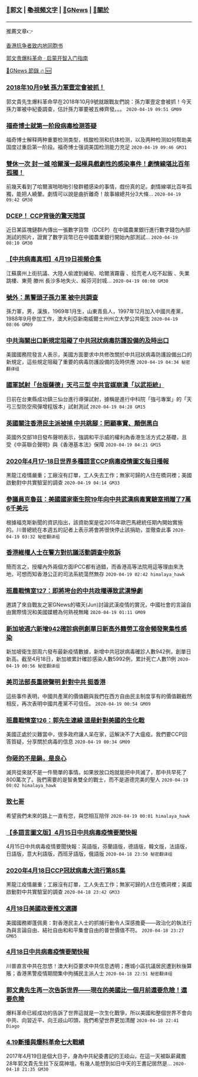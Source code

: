 ###  [:eagle:郭文](https://github.com/ourhimalayas/txt) | [:books:視頻文字](https://github.com/ourhimalayas/txt/blob/master/content/README.md) | [:newspaper:GNews](https://github.com/ourhimalayas/txt/blob/master/content/gnews/README.md) | [:pray:關於](https://github.com/ourhimalayas/home/tree/master/about)
---

推薦文章:point_right:

[香港抗争者致内地同胞书](https://github.com/ourhimalayas/news/blob/master/2019/08/a_letter_from_the_hong_kong_people.md)

[郭文贵爆料革命 · 启蒙开智入门指南](https://github.com/ourhimalayas/txt/issues/1)

[:newspaper:GNews 節錄 :fire: :new:](https://github.com/ourhimalayas/txt/blob/master/content/gnews/README.md) 



### [2018年10月9號 孫力軍壹定會被抓！](/content/gnews/1/README.md)

郭文貴先生爆料革命早在2018年10月9號就跟戰友們說：孫力軍壹定會被抓！今天孫力軍被中紀委調查，估計孫力軍要被五棒齊發。。。  `2020-04-19 09:51 GM09`

### [福奇博士就第一阶段病毒检测答疑](/content/gnews/2/README.md)

福奇博士解释两种重要检测类型，核酸检测和抗体检测，以及两种检测如何帮助美国度过重启第一阶段。福奇博士强调美国检测能力充足  `2020-04-19 09:46 GM31`

### [雙休一次 封一城 哈爾濱一起極具戲劇性的感染事件！劇情線堪比百年孤獨！](/content/gnews/3/README.md)

前幾天看到了哈爾濱啪啪啪引發群體感染的事情，戲份真的足。劇情線堪比百年孤獨，能把人繞暈。劇情可以說是曲折離奇！故事線總共分3大條...  `2020-04-19 09:42 GM30`

### [DCEP！ CCP背後的驚天陰謀](/content/gnews/4/README.md)

近日某區塊鏈群內傳出一張數字貨幣（DCEP）在中國農業銀行進行數字錢包內部測試的照片，證實了數字貨幣已在中國農業銀行開始內部測試...  `2020-04-19 08:10 GM30`

### [【中共病毒真相】4月19日視頻合集](/content/gnews/5/README.md)

江蘇廣州上街抗議、大陸人偷渡到緬甸、哈爾濱霧霾 、拾荒老人吃不起飯 、失業跳樓、東莞 滕州 長沙多地失火、綏芬河封城…  `2020-04-19 08:08 GM30`

### [號外：黑警頭子孫力軍 被中共調查](/content/gnews/6/README.md)

孫力軍，男，漢族，1969年1月生，山東青島人，1997年12月加入中國共產黨，1988年9月參加工作，澳大利亞新南威爾士州州立大學公共衛生  `2020-04-19 08:06 GM09`

### [中共海關出口新規定阻礙了中共冠狀病毒防護設備的及時出口](/content/gnews/7/README.md)

美國國務院發言人表示，美國方面要求中共修改關於中共冠狀病毒防護設備出口的新規定，這些規定阻礙了重要的病毒防護設備的及時供應  `2020-04-19 04:34 秘密翻译组`

### [國軍試射「台版薩德」天弓三型 中共官媒崩潰「以武拒統」](/content/gnews/8/README.md)

日前在台東縣成功鎮三仙台進行導彈試射，據稱是進行中科院「強弓專案」的「天弓三型防空飛彈增程版本」試射測試  `2020-04-19 04:28 GM15`

### [英國關注香港民主派被捕 中共跳腳：罔顧事實、顛倒黑白](/content/gnews/9/README.md)

英國外交部18日發布聲明表示，強調和平示威的權利為香港生活方式之基礎，且受《中英聯合聲明》與《香港基本法》保障  `2020-04-19 04:21 GM15`

### [2020年4月17-18日世界多種語言CCP病毒疫情圖文每日播報](/content/gnews/10/README.md)

黑龍江疫情嚴重；工廠沒有訂單，工人失去工作；無家可歸的人住在橋洞裡；美國啟動對中共實驗室的調查  `2020-04-19 04:14 GM33`

### [參議員克魯茲：美國國家衛生院19年向中共武漢病毒實驗室捐贈了7萬6千美元](/content/gnews/11/README.md)

根據福克斯新聞的資訊指出，該資助案是從2015年歐巴馬總統任期內開始實施的。川普總統在本週五的記者上表示將會將很快停止該捐助，並徹查此事  `2020-04-19 03:32 秘密翻译组`

### [香港維權人士在警方對抗議活動調查中敗訴](/content/gnews/12/README.md)

簡而言之，授權內外兩個方面IPCC都有過錯，而香港高等法院用這等理由來洗地，可想而知香港公正的司法系統蕩然無存  `2020-04-19 02:42 himalaya_hawk`

### [班農戰情室127：即將垮台的中共政權導致武漢慘劇](/content/gnews/13/README.md)

邀請了來自戰友之家GNews的嘯天(Jun)討論武漢疫情的實況，中國社會的言論自由實際情況和美國媒體為何熟視無睹  `2020-04-19 01:11 GM09`

### [新加坡週六新增942確診病例創單日新高外籍勞工宿舍頻發聚集性感染](/content/gnews/14/README.md)

新加坡衛生部周六發布最新疫情數據，新增中共冠狀病毒確診人數942例，創單日新高。截至4月18日，新加坡累計確診感染人數5992例，累計死亡人數11例  `2020-04-19 00:56 秘密翻译组`

### [美司法部長重磅聲明 針對中共 挺香港](/content/gnews/15/README.md)

這些事件表明，中國共產黨的價值觀與我們在西方自由民主制度享有的價值觀截然相反，再次表明中國共產黨不可信任。  `2020-04-19 00:54 GM09`

### [班農戰情室126：郭先生連線 這是針對美國的生化戰](/content/gnews/16/README.md)

美國正處於災難當中，很多政府讓人呆在家，這解決不了大瘟疫。我們要CCP回答質疑，分享關於病毒的信息  `2020-04-19 00:34 GM09`

### [你砸的不是鍋，是良心](/content/gnews/17/README.md)

滅共從來就不是一件簡單的事情。如果放放口炮就能把中共滅了，那中共早死了800萬次了。我們需要的是智勇雙全的戰士，而不是道德完美的聖人  `2020-04-19 00:02 himalaya_hawk`

### [致七哥](/content/gnews/18/README.md)

希望我們未來的路上一直有您，與您相互陪伴  `2020-04-19 00:01 himalaya_hawk`

### [【多語言圖文版】4月15日中共病毒疫情要聞快報](/content/gnews/19/README.md)

4月15日中共病毒疫情要聞快報：英語版，芬蘭語版，德語版，韓文版，法語版，日語版，意大利語版，西班牙語版，俄語版  `2020-04-18 23:50 秘密翻译组`

### [2020年4月18日CCP冠狀病毒大流行第85集](/content/gnews/20/README.md)

黑龍江疫情嚴重；工廠沒有訂單，工人失去工作；無家可歸的人住在橋洞裡；美國啟動對中共實驗室的調查  `2020-04-18 23:42 GM33`

### [4月18日美國政要推文選譯](/content/gnews/21/README.md)

美國國務卿蓬佩奧：對香港民主人士的抓捕行動令人深感擔憂——政治化的執法行為與言論自由、結社自由和和平集會自由的普世價值不符。  `2020-04-18 23:27 GM65`

### [4月18日中共病毒疫情要聞快報](/content/gnews/22/README.md)

川普直言中共在忽悠！澳大利亞要求中共信息透明；應城小區抗議居民遭到秋後算賬；香港黑警疫情期間集中拘捕民主派人士  `2020-04-18 22:51 秘密翻译组`

### [郭文貴先生再一次告訴世界——現在的美國比一個月前還要危險！還要危險](/content/gnews/23/README.md)

爆料革命已經成功的告訴了世界這就是一次生化戰爭，所以美國和整個世界不會向中共、向習近平、向王歧山叩頭，我們希望世界更加清醒  `2020-04-18 22:41 Diago`

### [4.19斷播與爆料革命七大戰績](/content/gnews/24/README.md)

2017年4月19日是個大日子，身為中共紀委書記的王岐山，在這一天被臥薪藏膽28年郭文貴先生拉下反腐神壇。有幾人能想到如日中天的王書記居然是...  `2020-04-18 21:35 GM30`

